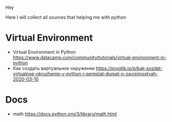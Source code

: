Hey

Here I will collect all sources that helping me with python

# Virtual Environment

- Virtual Environment in Python https://www.datacamp.com/community/tutorials/virtual-environment-in-python
- Как создать виртуальное окружение https://proglib.io/p/kak-sozdat-virtualnoe-okruzhenie-v-python-i-perestat-dumat-o-zavisimostyah-2020-03-10

# Docs
- math https://docs.python.org/3/library/math.html

